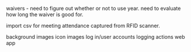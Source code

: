 

waivers - need to figure out whether or not to use year. need to evaluate how long the waiver is good for.

import csv for meeting attendance captured from RFID scanner. 

background images
icon images
log in/user accounts 
logging actions 
web app 